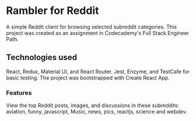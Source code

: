 # Rambler for Reddit

A simple Reddit client for browsing selected subreddit categories. This project was created as an assignment in Codecademy's Full Stack Engineer Path.

## Technologies used

React, Redux, Material UI, and React Router. Jest, Enzyme, and TestCafe for basic testing. The project was bootstrapped with Create React App.

### Features

View the top Reddit posts, images, and discussions in these subreddits: aviation, funny, javascript, Music, news, pics, reactjs, science and webdev.